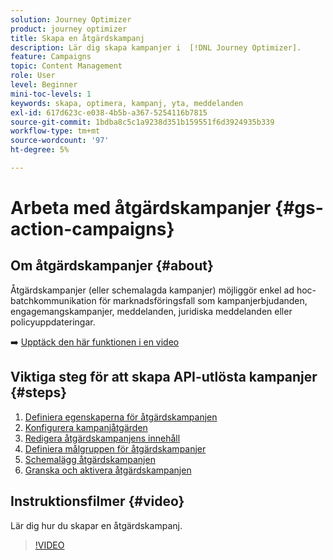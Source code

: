 ```yaml
---
solution: Journey Optimizer
product: journey optimizer
title: Skapa en åtgärdskampanj
description: Lär dig skapa kampanjer i  [!DNL Journey Optimizer].
feature: Campaigns
topic: Content Management
role: User
level: Beginner
mini-toc-levels: 1
keywords: skapa, optimera, kampanj, yta, meddelanden
exl-id: 617d623c-e038-4b5b-a367-5254116b7815
source-git-commit: 1bdba8c5c1a9238d351b159551f6d3924935b339
workflow-type: tm+mt
source-wordcount: '97'
ht-degree: 5%

---
```



# Arbeta med åtgärdskampanjer {#gs-action-campaigns}

## Om åtgärdskampanjer {#about}

Åtgärdskampanjer (eller schemalagda kampanjer) möjliggör enkel ad hoc-batchkommunikation för marknadsföringsfall som kampanjerbjudanden, engagemangskampanjer, meddelanden, juridiska meddelanden eller policyuppdateringar.

➡️ [Upptäck den här funktionen i en video](#video)

## Viktiga steg för att skapa API-utlösta kampanjer {#steps}

1. [Definiera egenskaperna för åtgärdskampanjen](campaign-properties.md)
1. [Konfigurera kampanjåtgärden](campaign-action.md)
1. [Redigera åtgärdskampanjens innehåll](campaign-content.md)
1. [Definiera målgruppen för åtgärdskampanjer](campaign-audience.md)
1. [Schemalägg åtgärdskampanjen](campaign-schedule.md)
1. [Granska och aktivera åtgärdskampanjen](review-activate-campaign.md)

## Instruktionsfilmer {#video}

Lär dig hur du skapar en åtgärdskampanj.

>[!VIDEO](https://video.tv.adobe.com/v/3452729?quality=12&captions=swe)
